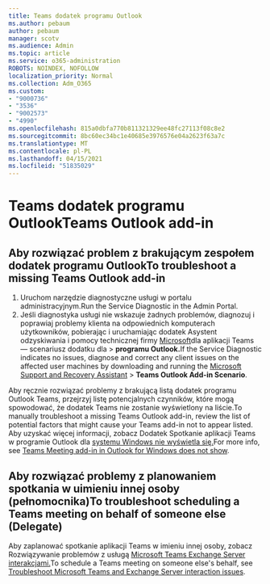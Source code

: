 ```yaml
---
title: Teams dodatek programu Outlook
ms.author: pebaum
author: pebaum
manager: scotv
ms.audience: Admin
ms.topic: article
ms.service: o365-administration
ROBOTS: NOINDEX, NOFOLLOW
localization_priority: Normal
ms.collection: Adm_O365
ms.custom:
- "9000736"
- "3536"
- "9002573"
- "4990"
ms.openlocfilehash: 815a0dbfa770b811321329ee48fc27113f08c8e2
ms.sourcegitcommit: 8bc60ec34bc1e40685e3976576e04a2623f63a7c
ms.translationtype: MT
ms.contentlocale: pl-PL
ms.lasthandoff: 04/15/2021
ms.locfileid: "51835029"
---
```

# <a name="teams-outlook-add-in"></a><span data-ttu-id="8cb98-102">Teams dodatek programu Outlook</span><span class="sxs-lookup"><span data-stu-id="8cb98-102">Teams Outlook add-in</span></span>

## <a name="to-troubleshoot-a-missing-teams-outlook-add-in"></a><span data-ttu-id="8cb98-103">Aby rozwiązać problem z brakującym zespołem dodatek programu Outlook</span><span class="sxs-lookup"><span data-stu-id="8cb98-103">To troubleshoot a missing Teams Outlook add-in</span></span>

1. <span data-ttu-id="8cb98-104">Uruchom narzędzie diagnostyczne usługi w portalu administracyjnym.</span><span class="sxs-lookup"><span data-stu-id="8cb98-104">Run the Service Diagnostic in the Admin Portal.</span></span> 
2. <span data-ttu-id="8cb98-105">Jeśli diagnostyka usługi nie wskazuje żadnych problemów, diagnozuj i poprawiaj problemy klienta na odpowiednich komputerach użytkowników, pobierając i uruchamiając dodatek Asystent odzyskiwania i pomocy technicznej firmy [Microsoft](https://aka.ms/SaRA-TeamsAddInScenario)dla aplikacji Teams — scenariusz dodatku dla  >  **programu Outlook.**</span><span class="sxs-lookup"><span data-stu-id="8cb98-105">If the Service Diagnostic indicates no issues, diagnose and correct any client issues on the affected user machines  by downloading and running the [Microsoft Support and Recovery Assistant](https://aka.ms/SaRA-TeamsAddInScenario) > **Teams Outlook Add-in Scenario**.</span></span>

<span data-ttu-id="8cb98-106">Aby ręcznie rozwiązać problemy z brakującą listą dodatek programu Outlook Teams, przejrzyj listę potencjalnych czynników, które mogą spowodować, że dodatek Teams nie zostanie wyświetlony na liście.</span><span class="sxs-lookup"><span data-stu-id="8cb98-106">To manually troubleshoot a missing Teams Outlook add-in, review the list of potential factors that might cause your Teams add-in not to appear listed.</span></span> <span data-ttu-id="8cb98-107">Aby uzyskać więcej informacji, zobacz Dodatek Spotkanie aplikacji Teams w programie Outlook dla [systemu Windows nie wyświetla się.](https://docs.microsoft.com/microsoftteams/teams-add-in-for-outlook#teams-meeting-add-in-in-outlook-for-windows-does-not-show)</span><span class="sxs-lookup"><span data-stu-id="8cb98-107">For more info, see [Teams Meeting add-in in Outlook for Windows does not show](https://docs.microsoft.com/microsoftteams/teams-add-in-for-outlook#teams-meeting-add-in-in-outlook-for-windows-does-not-show).</span></span>

## <a name="to-troubleshoot-scheduling-a-teams-meeting-on-behalf-of-someone-else-delegate"></a><span data-ttu-id="8cb98-108">Aby rozwiązać problemy z planowaniem spotkania w uimieniu innej osoby (pełnomocnika)</span><span class="sxs-lookup"><span data-stu-id="8cb98-108">To troubleshoot scheduling a Teams meeting on behalf of someone else (Delegate)</span></span>

<span data-ttu-id="8cb98-109">Aby zaplanować spotkanie aplikacji Teams w imieniu innej osoby, zobacz Rozwiązywanie problemów z usługą [Microsoft Teams Exchange Server interakcjami.](https://docs.microsoft.com/microsoftteams/troubleshoot/known-issues/teams-exchange-interaction-issue)</span><span class="sxs-lookup"><span data-stu-id="8cb98-109">To schedule a Teams meeting on someone else's behalf, see [Troubleshoot Microsoft Teams and Exchange Server interaction issues](https://docs.microsoft.com/microsoftteams/troubleshoot/known-issues/teams-exchange-interaction-issue).</span></span>
